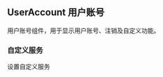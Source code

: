 <div class="demo-header">
<p class="overviewicon">
  <span class="wapi-business-usercard"/>
</p>

## UserAccount 用户账号

<nova-uxlink widget-name="UserAccount"></nova-uxlink>

用户账号组件，用于显示用户账号、注销及自定义功能。
</div>

### 自定义服务

设置自定义服务

<nova-demo-view link="user-account/custom-service.vue"></nova-demo-view>

<br>
